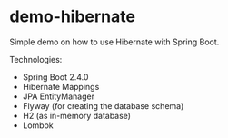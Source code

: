 # demo-hibernate
Simple demo on how to use Hibernate with Spring Boot.

Technologies:
* Spring Boot 2.4.0
* Hibernate Mappings
* JPA EntityManager
* Flyway (for creating the database schema)
* H2 (as in-memory database)
* Lombok
